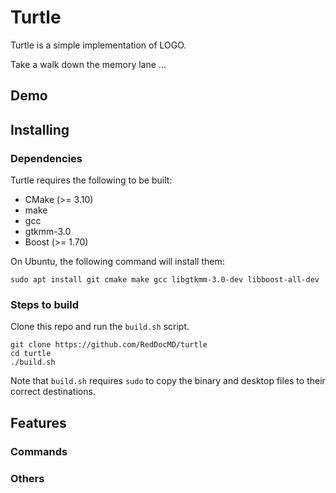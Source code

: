 # Turtle

Turtle is a simple implementation of LOGO.

Take a walk down the memory lane ...

## Demo

## Installing

### Dependencies

Turtle requires the following to be built:
- CMake (>= 3.10)
- make  
- gcc
- gtkmm-3.0
- Boost (>= 1.70)

On Ubuntu, the following command will install them:
```shell
sudo apt install git cmake make gcc libgtkmm-3.0-dev libboost-all-dev
```

### Steps to build

Clone this repo and run the `build.sh` script.
```shell
git clone https://github.com/RedDocMD/turtle
cd turtle
./build.sh
```
Note that `build.sh` requires `sudo` to copy the binary and desktop files
to their correct destinations.

## Features

### Commands

### Others
